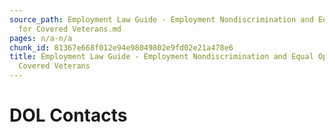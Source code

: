 ```yaml
---
source_path: Employment Law Guide - Employment Nondiscrimination and Equal Opportunity
  for Covered Veterans.md
pages: n/a-n/a
chunk_id: 81367e668f012e94e98049802e9fd02e21a478e6
title: Employment Law Guide - Employment Nondiscrimination and Equal Opportunity for
  Covered Veterans
---
```

# DOL Contacts
